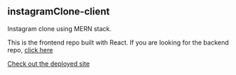 ## instagramClone-client
Instagram clone using MERN stack.

This is the frontend repo built with React. If you are looking for the backend repo, [click here](https://github.com/yaokaoya/instagramClone-server)

[Check out the deployed site](https://instagram-clone-byyaokaoya.herokuapp.com/)

